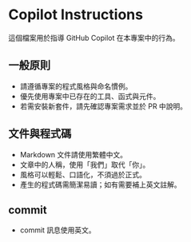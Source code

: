 # Copilot Instructions

這個檔案用於指導 GitHub Copilot 在本專案中的行為。

## 一般原則
- 請遵循專案的程式風格與命名慣例。
- 優先使用專案中已存在的工具、函式與元件。
- 若需安裝新套件，請先確認專案需求並於 PR 中說明。

## 文件與程式碼
- Markdown 文件請使用繁體中文。
- 文章中的人稱，使用「我們」取代「你」。
- 風格可以輕鬆、口語化，不須過於正式。
- 產生的程式碼需簡潔易讀；如有需要補上英文註解。

## commit
- commit 訊息使用英文。
